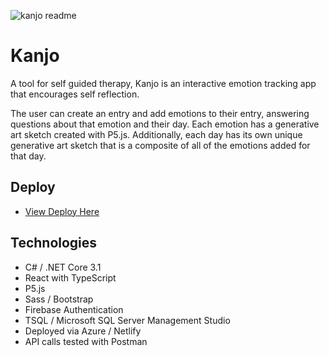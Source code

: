![kanjo readme](https://user-images.githubusercontent.com/61816911/122857394-06960600-d2de-11eb-9cde-6267df1b7f80.gif)

# Kanjo

A tool for self guided therapy, Kanjo is an interactive emotion tracking app that encourages self reflection.

The user can create an entry and add emotions to their entry, answering questions about that emotion and their day. Each emotion has a generative art sketch created with P5.js. Additionally, each day has its own unique generative art sketch that is a composite of all of the emotions added for that day. 

## Deploy
- [View Deploy Here](https://kanjo-ec13.netlify.app/)

## Technologies
- C# / .NET Core 3.1
- React with TypeScript
- P5.js
- Sass / Bootstrap
- Firebase Authentication
- TSQL / Microsoft SQL Server Management Studio
- Deployed via Azure / Netlify
- API calls tested with Postman
